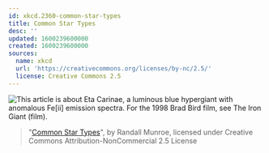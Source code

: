```yaml
---
id: xkcd.2360-common-star-types
title: Common Star Types
desc: ''
updated: 1600239600000
created: 1600239600000
sources:
  name: xkcd
  url: 'https://creativecommons.org/licenses/by-nc/2.5/'
  license: Creative Commons 2.5
---
```

![This article is about Eta Carinae, a luminous blue hypergiant with anomalous Fe\[ii\] emission spectra. For the 1998 Brad Bird film, see The Iron Giant (film).](https://imgs.xkcd.com/comics/common_star_types.png)
> "[Common Star Types](https://xkcd.com/2360/)", by Randall Munroe, licensed under Creative Commons Attribution-NonCommercial 2.5 License
